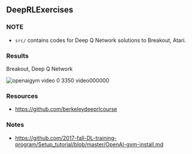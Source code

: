## DeepRLExercises
### NOTE
- `src/` contains codes for Deep Q Network solutions to Breakout, Atari.

### Results
Breakout, Deep Q Network

![openaigym video 0 3350 video000000](https://user-images.githubusercontent.com/8359397/88448370-317e9c80-ce78-11ea-9081-5c914dd5841b.gif)

### Resources
- https://github.com/berkeleydeeprlcourse

### Notes
- https://github.com/2017-fall-DL-training-program/Setup_tutorial/blob/master/OpenAI-gym-install.md
